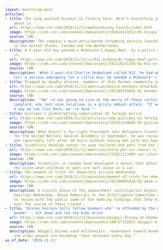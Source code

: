 ```yaml
---
layout: bootstrap-post
articles:
- title: The long-awaited Disney+ is finally here. Here's everything you need to know
    about it
  url: https://www.cnn.com/2019/11/11/media/disney-launch/index.html
  image: https://cdn.cnn.com/cnnnext/dam/assets/191024113312-01-disney-plus--stock-super-tease.jpg
  source: CNN
  description: The company's much-anticipated streaming service launches on Tuesday
    in the United States, Canada and the Netherlands.
- title: A 5-year-old boy wanted a McDonald's Happy Meal. So a police officer delivered
    it
  url: https://www.cnn.com/2019/11/11/us/911-mcdonalds-happy-meal-police-trnd/index.html
  image: https://cdn.cnn.com/cnnnext/dam/assets/191110131256-02-911-mcdonalds-happy-meal-police-trnd-super-tease.jpg
  source: CNN
  description: 'When 5-year-old Charlie Skabelund called 911, he had what you could
    call a serious emergency for a little boy: he needed a McDonald''s Happy Meal.'
- title: Plagued by deadly attacks, members of this Mormon community are fleeing Mexico
  url: https://www.cnn.com/2019/11/11/americas/mexico-mormons-attacked-monday/index.html
  image: https://cdn.cnn.com/cnnnext/dam/assets/191109193454-01-mormon-family-funeral-lanford-super-tease.jpg
  source: CNN
  description: '"We''re not going to live at the mercy of these cartels," said Lafe
    Langford, who lost nine relatives in a grisly ambush attack. "If we don''t see
    a way we can live here, we''re done."'
- title: Giuliani's globetrotting complicates US foreign policy
  url: https://www.cnn.com/2019/11/11/politics/rudy-giuliani-us-foreign-policy-trump-lawyer/index.html
  image: https://cdn.cnn.com/cnnnext/dam/assets/191012134844-01-giuliani-super-tease.jpg
  source: CNN
  description: When Brazil's far-right President Jair Bolsonaro traveled to New York
    for the United Nations General Assembly in September, he was recovering from surgery
    and reportedly left after 30 hours without having met with any heads of state.
- title: Scientists develop sensor to save children and pets from hot car deaths
  url: https://www.cnn.com/2019/11/11/americas/child-pet-car-sensor-scli-intl-scn/index.html
  image: https://cdn.cnn.com/cnnnext/dam/assets/121011123408-car-colors-story-top.jpg
  source: CNN
  description: Scientists in Canada have developed a sensor that detects and raises
    the alarm when children or pets are left alone in a car.
- title: The moment of truth for Democrats arrives Wednesday
  url: https://www.cnn.com/2019/11/11/opinions/moment-of-truth-for-democrats-arrives-wednesday-zelizer/index.html
  image: https://cdn.cnn.com/cnnnext/dam/assets/191108091426-02-adam-schiff-impeachment-1106-super-tease.jpg
  source: CNN
  description: A crucial phase of the impeachment investigation begins with public
    hearings Wednesday. House Democrats on the Intelligence Committee are preparing
    to review with the public some of the damning findings that they have gathered
    over the course of their closed …
- title: 'Disney heiress tells fellow boomers who''re offended by the phrase ''Ok
    boomer'': Sit down and let the kids drive'
  url: https://www.cnn.com/2019/11/11/business/abigail-disney-ok-boomer-trnd/index.html
  image: https://cdn.cnn.com/cnnnext/dam/assets/190717152632-abigail-disney-102915-file-super-tease.jpg
  source: CNN
  description: Abigail Disney said millennials' resentment toward Boomers is "understandable,"
    and older people are becoming "less relevant every day."
as_of_date: '2019-11-11'
---
```


